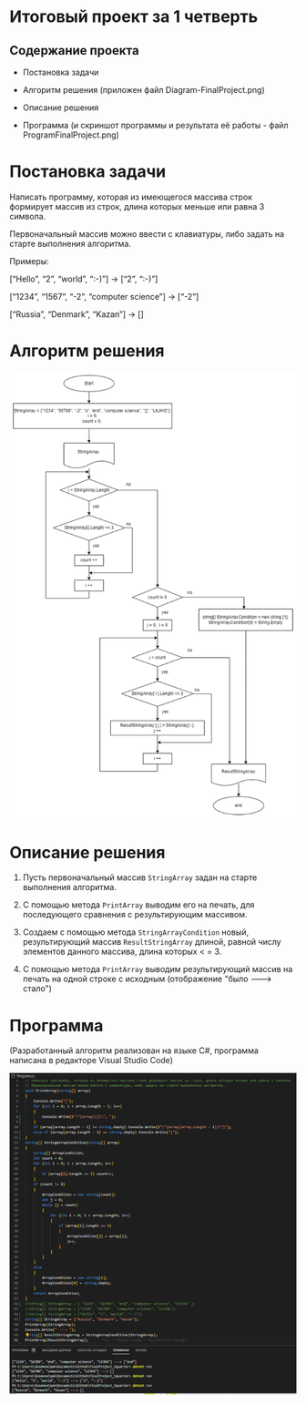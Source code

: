 # Итоговый проект за 1 четверть

## Содержание проекта

* Постановка задачи

* Алгоритм решения (приложен файл Diagram-FinalProject.png)

* Описание решения

* Программа (и скриншот программы и результата её работы - файл ProgramFinalProject.png)

# Постановка задачи

Написать программу, которая из имеющегося массива строк формирует массив из строк, длина которых меньше или равна 3 символа.

Первоначальный массив можно ввести с клавиатуры, либо задать на старте выполнения алгоритма.

Примеры:

[“Hello”, “2”, “world”, “:-)”] → [“2”, “:-)”]

[“1234”, “1567”, “-2”, “computer science”] → [“-2”]

[“Russia”, “Denmark”, “Kazan”] → []

# Алгоритм решения

![это Алгоритм решения](Diagram-FinalProject.png)

# Описание решения

1. Пусть первоначальный массив `StringArray` задан на старте выполнения алгоритма.

2. С помощью метода `PrintArray` выводим его на печать, для последующего сравнения с результирующим массивом.

3. Создаем с помощью метода `StringArrayCondition` новый, результирующий массив `ResultStringArray` длиной, равной числу элементов данного массива, длина которых < = 3.

4. С помощью метода `PrintArray` выводим результирующий массив на печать на одной строке с исходным (отображение "было ---> стало")

# Программа

(Разработанный алгоритм реализован на языке C#, программа написана в редакторе Visual Studio Code)

![это Программа и результат её работы](ProgramFinalProject.pgn.png)